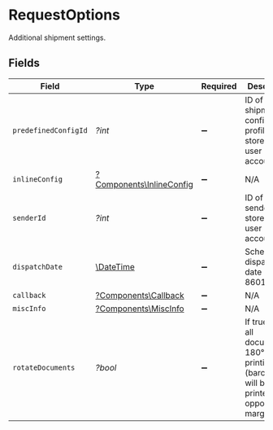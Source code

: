 # RequestOptions

Additional shipment settings.


## Fields

| Field                                                                                              | Type                                                                                               | Required                                                                                           | Description                                                                                        | Example                                                                                            |
| -------------------------------------------------------------------------------------------------- | -------------------------------------------------------------------------------------------------- | -------------------------------------------------------------------------------------------------- | -------------------------------------------------------------------------------------------------- | -------------------------------------------------------------------------------------------------- |
| `predefinedConfigId`                                                                               | *?int*                                                                                             | :heavy_minus_sign:                                                                                 | ID of the shipment configuration profile stored in the user account.                               | 32                                                                                                 |
| `inlineConfig`                                                                                     | [?Components\InlineConfig](../../Models/Components/InlineConfigUnion.md)                           | :heavy_minus_sign:                                                                                 | N/A                                                                                                |                                                                                                    |
| `senderId`                                                                                         | *?int*                                                                                             | :heavy_minus_sign:                                                                                 | ID of the sender stored in the user account.                                                       | 567                                                                                                |
| `dispatchDate`                                                                                     | [\DateTime](https://www.php.net/manual/en/class.datetime.php)                                      | :heavy_minus_sign:                                                                                 | Scheduled dispatch date (ISO 8601).                                                                | 2025-12-24                                                                                         |
| `callback`                                                                                         | [?Components\Callback](../../Models/Components/CallbackUnion.md)                                   | :heavy_minus_sign:                                                                                 | N/A                                                                                                |                                                                                                    |
| `miscInfo`                                                                                         | [?Components\MiscInfo](../../Models/Components/MiscInfoUnion.md)                                   | :heavy_minus_sign:                                                                                 | N/A                                                                                                |                                                                                                    |
| `rotateDocuments`                                                                                  | *?bool*                                                                                            | :heavy_minus_sign:                                                                                 | If true, rotate all documents 180° before printing (barcodes will be printed on opposite margins). | false                                                                                              |
